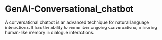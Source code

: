 # GenAI-Conversational_chatbot
A conversational chatbot is an advanced technique for natural language interactions. It has the ability to remember ongoing conversations, mirroring human-like memory in dialogue interactions.
